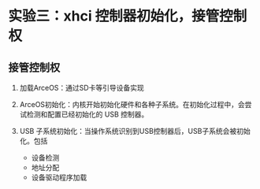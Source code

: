 # 实验三：xhci 控制器初始化，接管控制权

## 接管控制权

1. 加载ArceOS：通过SD卡等引导设备实现

2. ArceOS初始化：内核开始初始化硬件和各种子系统。在初始化过程中，会尝试检测和配置已经初始化的 USB 控制器。

3. USB 子系统初始化：当操作系统识别到USB控制器后，USB子系统会被初始化。包括
   * 设备检测
   * 地址分配
   * 设备驱动程序加载
